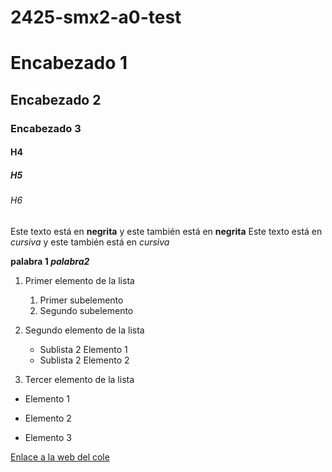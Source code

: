 # 2425-smx2-a0-test


# Encabezado 1
## Encabezado 2 
### Encabezado 3
#### H4
##### H5
###### H6 

Este texto está en **negrita** y este también está en __negrita__
Este texto está en *cursiva* y este también está en _cursiva_

**palabra 1 _palabra2_**

1. Primer elemento de la lista
	1. Primer subelemento
	2. Segundo subelemento
2. Segundo elemento de la lista
	* Sublista 2 Elemento 1
	* Sublista 2 Elemento 2

3. Tercer elemento de la lista

* Elemento 1
- Elemento 2
+ Elemento 3


[Enlace a la web del cole](https://www.fje.edu/ca/fjesuites-bellvitge "Texto opcional")

